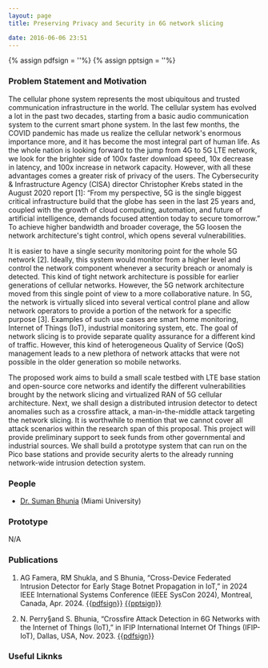 ```yaml
---
layout: page
title: Preserving Privacy and Security in 6G network slicing

date: 2016-06-06 23:51
---
```

{% assign pdfsign = '<i class="fa fa-file-pdf-o"></i>'%}
{% assign pptsign = '<i class="fa fa-file-powerpoint-o"></i>'%}

### Problem Statement and Motivation
The cellular phone system represents the most ubiquitous and trusted communication infrastructure in the world. The cellular system has evolved a lot in the past two decades, starting from a basic audio communication system to the current smart phone system. In the last few months, the COVID pandemic has made us realize the cellular network's enormous importance more, and it has become the most integral part of human life. As the whole nation is looking forward to the jump from 4G to 5G LTE network, we look for the brighter side of 100x faster download speed, 10x decrease in latency, and 100x increase in network capacity. However, with all these advantages comes a greater risk of privacy of the users. The Cybersecurity & Infrastructure Agency (CISA) director Christopher Krebs stated in the August 2020 report [1]: “From my perspective, 5G is the single biggest critical infrastructure build that the globe has seen in the last 25 years and, coupled with the growth of cloud computing, automation, and future of artificial intelligence, demands focused attention today to secure tomorrow.” To achieve higher bandwidth and broader coverage, the 5G loosen the network architecture's tight control, which opens several vulnerabilities.

It is easier to have a single security monitoring point for the whole 5G network [2]. Ideally, this system would monitor from a higher level and control the network component whenever a security breach or anomaly is detected. This kind of tight network architecture is possible for earlier generations of cellular networks. However, the 5G network architecture moved from this single point of view to a more collaborative nature. In 5G, the network is virtually sliced into several vertical control plane and allow network operators to provide a portion of the network for a specific purpose [3]. Examples of such use cases are smart home monitoring, Internet of Things (IoT), industrial monitoring system, etc. The goal of network slicing is to provide separate quality assurance for a different kind of traffic. However, this kind of heterogeneous Quality of Service (QoS) management leads to a new plethora of network attacks that were not possible in the older generation so mobile networks.

The proposed work aims to build a small scale testbed with LTE base station and open-source core networks and identify the different vulnerabilities brought by the network slicing and virtualized RAN of 5G cellular architecture. Next, we shall design a distributed intrusion detector to detect anomalies such as a crossfire attack, a man-in-the-middle attack targeting the network slicing. It is worthwhile to mention that we cannot cover all attack scenarios within the research span of this proposal. This project will provide preliminary support to seek funds from other governmental and industrial sources. We shall build a prototype system that can run on the Pico base stations and provide security alerts to the already running network-wide intrusion detection system.


### People
  - [Dr. Suman Bhunia](http://www.sbhunia.me) (Miami University)

### Prototype
N/A

### Publications

1. AG Famera, RM Shukla, and S Bhunia, “Cross-Device Federated Intrusion Detector for Early Stage Botnet Propagation in IoT,” in 2024 IEEE International Systems Conference  (IEEE SysCon 2024), Montreal, Canada, Apr. 2024. [{{pdfsign}}](/publications/manuscripts/syscon24_famera.pdf) [{{pptsign}}](/publications/manuscripts/syscon24_fl.pptx)


1. N. Perry§and S. Bhunia, “Crossfire Attack Detection in 6G Networks with the Internet of Things (IoT),” in IFIP International Internet Of Things (IFIP-IoT), Dallas, USA, Nov. 2023. [{{pdfsign}}](/publications/manuscripts/ifipiot23.pdf) 


### Useful Liknks
